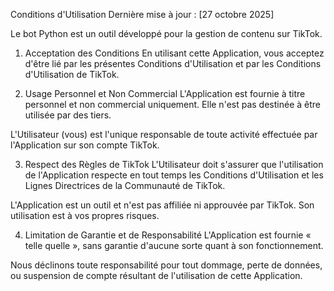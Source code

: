 Conditions d'Utilisation
Dernière mise à jour : [27 octobre 2025]

Le bot Python est un outil développé pour la gestion de contenu sur TikTok.

1. Acceptation des Conditions
En utilisant cette Application, vous acceptez d'être lié par les présentes Conditions d'Utilisation et par les Conditions d'Utilisation de TikTok.

2. Usage Personnel et Non Commercial
L'Application est fournie à titre personnel et non commercial uniquement. Elle n'est pas destinée à être utilisée par des tiers.

L'Utilisateur (vous) est l'unique responsable de toute activité effectuée par l'Application sur son compte TikTok.

3. Respect des Règles de TikTok
L'Utilisateur doit s'assurer que l'utilisation de l'Application respecte en tout temps les Conditions d'Utilisation et les Lignes Directrices de la Communauté de TikTok.

L'Application est un outil et n'est pas affiliée ni approuvée par TikTok. Son utilisation est à vos propres risques.

4. Limitation de Garantie et de Responsabilité
L'Application est fournie « telle quelle », sans garantie d'aucune sorte quant à son fonctionnement.

Nous déclinons toute responsabilité pour tout dommage, perte de données, ou suspension de compte résultant de l'utilisation de cette Application.
